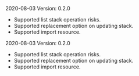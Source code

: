 2020-08-03 Version: 0.2.0
- Supported list stack operation risks.
- Supported replacement option on updating stack.
- Supported import resource.

2020-08-03 Version: 0.2.0
- Supported list stack operation risks.
- Supported replacement option on updating stack.
- Supported import resource.

